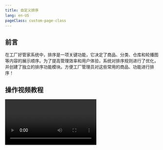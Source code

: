```yaml
---
title: 自定义排序
lang: en-US
pageClass: custom-page-class
---
```


## 前言

在工厂好管家系统中，排序是一项关键功能，它决定了商品、分类、仓库和轮播图等内容的展示顺序。为了提高管理效率和用户体验，系统对排序规则进行了优化，并创建了独立的排序功能模块。方便工厂管理员对这些常用的商品、功能进行排序！


## 操作视频教程

<video src="https://perfect.yanxi.site/md/cms-video/sort.mp4" controls/>

## 排序规则

在工厂好管家中，任何内容的排序都是按数字进行排序的，<span class="weight-text"> “ 小的在前，大的在后！ ” </span> 。例如：A，B 两个商品进行排序，A 的排序权重为 1，B 的权重为 2，那么 A 就排在 B 的前面。

## 简易排序

> 使用 “ 自定义排序 ” 功能路径：<span class="underline-text"> 【我的】-【管理工具】-【更多】-【 自定义排序 】 </span>

简易排序功能的引入，使得内容管理变得更加<span class="underline-text"> 人性化和高效 </span>。管理员可以<span class="highlight-text"> 轻松地通过几次点击 </span>来优化展示顺序，确保信息的准确性和及时性，同时减少了管理工作的复杂性。
::: tip 简易排序的支持

`针对目前比较常用的几个排序提供了简易排序的支持`

```
- 1.商品展示排序：首页商品的展示排序，在下单报货的时候使用
- 2.商品存放排序：仓库动线排序，在配货员配货的时候，有序的动线排序可以加快配货员的配货效率！
- 3.用户代报列表排序：管理员代报界面排序列表，自定义用户排序快速点击代报的用户
- 4.管理工具菜单栏排序：根据工厂自己的习惯，自定义管理菜单栏排序！
```

:::

::: info 排序的步骤

一、<span class="red-text"> 上移 / 下移 / 置顶 </span>

二、<span class="green-text"> 保存排序 </span>

执行完排序操作，一定要记得 <span class="weight-text"> “ 保存排序！！！ ” </span>

:::

<div class="inline-container">
    <img src="/public/img/assists/rank/rank-4.png" alt="" class="fancybox" data-fancybox="gallery" width="50%">
    <img src="/public/img/assists/rank/rank-6.png" alt="" class="fancybox" data-fancybox="gallery" width="50%">
</div>